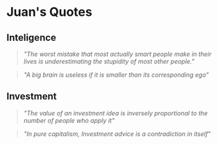 # Juan's Quotes

## Inteligence

> *"The worst mistake that most actually smart people make in their lives is underestimating the stupidity of most other people."*

> *"A big brain is useless if it is smaller than its corresponding ego"*

## Investment

> *"The value of an investment idea is inversely proportional to the number of people who apply it"*

> *"In pure capitalism, Investment advice is a contradiction in itself"*

